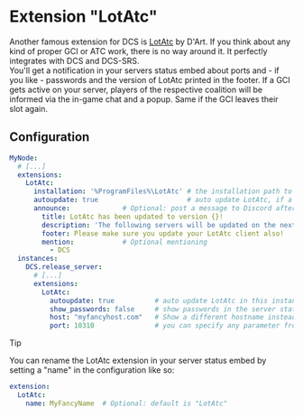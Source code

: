 # Extension "LotAtc"
Another famous extension for DCS is [LotAtc](https://www.lotatc.com/) by D'Art. If you think about any kind of proper
GCI or ATC work, there is no way around it. It perfectly integrates with DCS and DCS-SRS.<br/>
You'll get a notification in your servers status embed about ports and - if you like - passwords and the version of 
LotAtc printed in the footer. If a GCI gets active on your server, players of the respective coalition will be informed
via the in-game chat and a popup. Same if the GCI leaves their slot again.

## Configuration
```yaml
MyNode:
  # [...]
  extensions:
    LotAtc:
      installation: '%ProgramFiles%\LotAtc' # the installation path to your LotAtc installation
      autoupdate: true                      # auto update LotAtc, if a new version is available online (default: false)
      announce:             # Optional: post a message to Discord after every update
        title: LotAtc has been updated to version {}!
        description: 'The following servers will be updated on the next restart:'
        footer: Please make sure you update your LotAtc client also!
        mention:            # Optional mentioning
          - DCS
  instances:
    DCS.release_server:
      # [...]
      extensions:
        LotAtc:
          autoupdate: true          # auto update LotAtc in this instance, if a new version is available (default: false)
          show_passwords: false     # show passwords in the server status embed (default = true)
          host: "myfancyhost.com"   # Show a different hostname instead of your servers external IP
          port: 10310               # you can specify any parameter from LotAtc's config.lua in here to overwrite it
```

> [!TIP]
> You can rename the LotAtc extension in your server status embed by setting a "name" in the configuration like so:
> ```yaml
> extension:
>   LotAtc:
>     name: MyFancyName  # Optional: default is "LotAtc"
> ```

